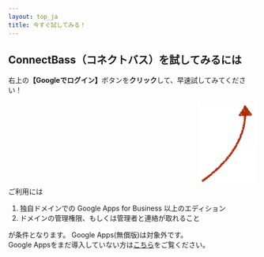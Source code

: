 ```yaml
---
layout: top_ja
title: 今すぐ試してみる！
---
```


<div class="row">
  <div class="col-md-9">
	<h2><span class="logoTypoPrefix">Connect</span><span class="logoTypoSuffix">Bass</span>（コネクトバス）を試してみるには</h2>
  </div>
  <p>右上の<strong color="red">【Googleでログイン】</strong>ボタンを<strong>クリック</strong>して、早速試してみてください！</p>
  <div class="col-md-3" align="right">
	<img src="/assets/img/redarrow.png">
  </div>
</div>
ご利用には

1. 独自ドメインでの Google Apps for Business 以上のエディション
1. ドメインの管理権限、もしくは管理者と連絡が取れること

が条件となります。
Google Apps(無償版)は対象外です。  
Google Appsをまだ導入していない方は[こちら](apps.html)をご覧ください。
